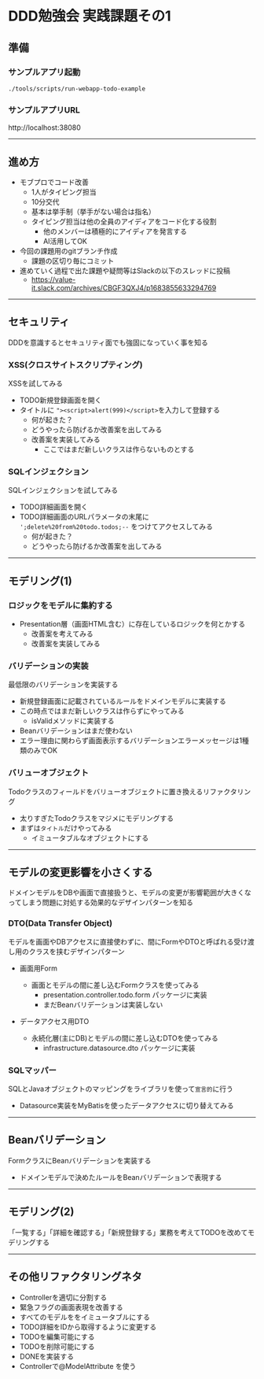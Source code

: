 # DDD勉強会 実践課題その1

## 準備
### サンプルアプリ起動
```shell
./tools/scripts/run-webapp-todo-example
```

### サンプルアプリURL
http://localhost:38080

---

## 進め方

- モブプロでコード改善
  - 1人がタイピング担当
  - 10分交代
  - 基本は挙手制（挙手がない場合は指名）
  - タイピング担当は他の全員のアイディアをコード化する役割
    - 他のメンバーは積極的にアイディアを発言する
    - AI活用してOK
- 今回の課題用のgitブランチ作成
  - 課題の区切り毎にコミット
- 進めていく過程で出た課題や疑問等はSlackの以下のスレッドに投稿
  - https://value-it.slack.com/archives/CBGF3QXJ4/p1683855633294769

---

## セキュリティ
DDDを意識するとセキュリティ面でも強固になっていく事を知る
### XSS(クロスサイトスクリプティング)
XSSを試してみる
- TODO新規登録画面を開く
- タイトルに `"><script>alert(999)</script>`を入力して登録する
  - 何が起きた？
  - どうやったら防げるか改善案を出してみる
  - 改善案を実装してみる
    - ここではまだ新しいクラスは作らないものとする

### SQLインジェクション
SQLインジェクションを試してみる
- TODO詳細画面を開く
- TODO詳細画面のURLパラメータの末尾に `';delete%20from%20todo.todos;--` をつけてアクセスしてみる 
  - 何が起きた？
  - どうやったら防げるか改善案を出してみる

---

## モデリング(1)

### ロジックをモデルに集約する
- Presentation層（画面HTML含む）に存在しているロジックを何とかする
  - 改善案を考えてみる
  - 改善案を実装してみる

### バリデーションの実装
最低限のバリデーションを実装する
- 新規登録画面に記載されているルールをドメインモデルに実装する
- この時点ではまだ新しいクラスは作らずにやってみる
  - isValidメソッドに実装する
- Beanバリデーションはまだ使わない
- エラー理由に関わらず画面表示するバリデーションエラーメッセージは1種類のみでOK

### バリューオブジェクト
Todoクラスのフィールドをバリューオブジェクトに置き換えるリファクタリング
- 太りすぎたTodoクラスをマジメにモデリングする
- まずは`タイトル`だけやってみる
  - イミュータブルなオブジェクトにする

---

## モデルの変更影響を小さくする
ドメインモデルをDBや画面で直接扱うと、モデルの変更が影響範囲が大きくなってしまう問題に対処する効果的なデザインパターンを知る

### DTO(Data Transfer Object)
モデルを画面やDBアクセスに直接使わずに、間にFormやDTOと呼ばれる受け渡し用のクラスを挟むデザインパターン

- 画面用Form
  - 画面とモデルの間に差し込むFormクラスを使ってみる
    - presentation.controller.todo.form パッケージに実装
    - まだBeanバリデーションは実装しない

- データアクセス用DTO
  - 永続化層(主にDB)とモデルの間に差し込むDTOを使ってみる
    - infrastructure.datasource.dto パッケージに実装

### SQLマッパー
SQLとJavaオブジェクトのマッピングをライブラリを使って`宣言的`に行う
- Datasource実装をMyBatisを使ったデータアクセスに切り替えてみる

---

## Beanバリデーション
FormクラスにBeanバリデーションを実装する
- ドメインモデルで決めたルールをBeanバリデーションで表現する

---

## モデリング(2)
「一覧する」「詳細を確認する」「新規登録する」業務を考えてTODOを改めてモデリングする


---

## その他リファクタリングネタ

- Controllerを適切に分割する
- 緊急フラグの画面表現を改善する
- すべてのモデルををイミュータブルにする
- TODO詳細をIDから取得するように変更する
- TODOを編集可能にする
- TODOを削除可能にする
- DONEを実装する
- Controllerで@ModelAttribute を使う